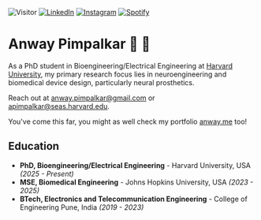 ![Visitor](https://visitor-badge.laobi.icu/badge?page_id=anwaypimpalkar.anwaypimpalkar) 
<a href="https://www.linkedin.com/in/anwaypimpalkar/" target="_blank"><img src="https://img.shields.io/badge/LinkedIn-%230077B5.svg?&style=flat-square&logo=linkedin&logoColor=white" alt="LinkedIn"></a>
<a href="https://www.instagram.com/anwaypimpalkar/" target="_blank"><img src="https://img.shields.io/badge/Instagram-%23E4405F.svg?&style=flat-square&logo=instagram&logoColor=white" alt="Instagram"></a>
<a href="https://open.spotify.com/user/anway1908?si=8cf02b87204946ed" target="_blank"><img src="https://img.shields.io/badge/Spotify-%231ED760.svg?&style=flat-square&logo=spotify&logoColor=white" alt="Spotify"></a>

# Anway Pimpalkar 🧠 🦾

As a PhD student in Bioengineering/Electrical Engineering at [Harvard University](https://seas.harvard.edu), my primary research focus lies in neuroengineering and biomedical device design, particularly neural prosthetics.

Reach out at anway.pimpalkar@gmail.com or apimpalkar@seas.harvard.edu.

You've come this far, you might as well check my portfolio [anway.me](https://anway.me) too!

## Education

- __PhD, Bioengineering/Electrical Engineering__ - Harvard University, USA *(2025 - Present)*
- __MSE, Biomedical Engineering__ - Johns Hopkins University, USA *(2023 - 2025)*
- __BTech, Electronics and Telecommunication Engineering__ - College of Engineering Pune, India *(2019 - 2023)*
